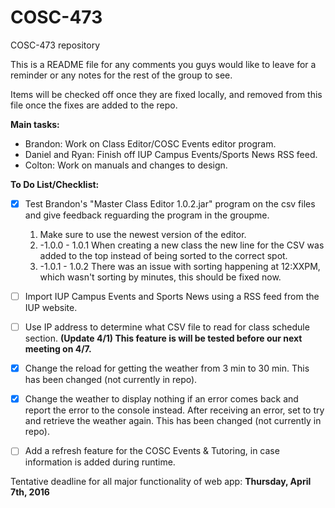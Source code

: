 # COSC-473
COSC-473 repository

This is a README file for any comments you guys would like to leave for a reminder or any notes for the rest of the group to see.

Items will be checked off once they are fixed locally, and removed from this file once the fixes are added to the repo.

**Main tasks:**

- Brandon: Work on Class Editor/COSC Events editor program.
- Daniel and Ryan: Finish off IUP Campus Events/Sports News RSS feed.
- Colton: Work on manuals and changes to design.

**To Do List/Checklist:**

- [x] Test Brandon's "Master Class Editor 1.0.2.jar" program on the csv files and give feedback reguarding the program in the groupme.
  1. Make sure to use the newest version of the editor.
  2. -1.0.0 - 1.0.1 When creating a new class the new line for the CSV was added to the top instead of being sorted to the correct spot.
  3. -1.0.1 - 1.0.2 There was an issue with sorting happening at 12:XXPM, which wasn't sorting by minutes, this should be fixed now.
    
- [ ] Import IUP Campus Events and Sports News using a RSS feed from the IUP website.

- [ ] Use IP address to determine what CSV file to read for class schedule section. **(Update 4/1) This feature is will be tested before our next meeting on 4/7.**

- [x] Change the reload for getting the weather from 3 min to 30 min. This has been changed (not currently in repo).

- [x] Change the weather to display nothing if an error comes back and report the error to the console instead. After receiving an error, set to try and retrieve the weather again. This has been changed (not currently in repo).

- [ ] Add a refresh feature for the COSC Events & Tutoring, in case information is added during runtime.

Tentative deadline for all major functionality of web app: **Thursday, April 7th, 2016**
